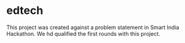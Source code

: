 # edtech
This project was created against a problem statement in Smart India Hackathon. We hd qualified the first rounds with this project.
